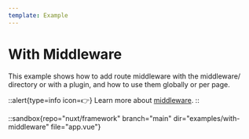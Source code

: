 ```yaml
---
template: Example
---
```


# With Middleware

This example shows how to add route middleware with the middleware/ directory or with a plugin, and how to use them globally or per page.

::alert{type=info icon=👉}
Learn more about [middleware](/docs/directory-structure/middleware).
::

::sandbox{repo="nuxt/framework" branch="main" dir="examples/with-middleware" file="app.vue"}
